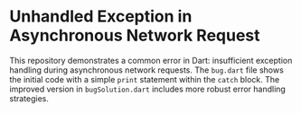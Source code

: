 # Unhandled Exception in Asynchronous Network Request

This repository demonstrates a common error in Dart: insufficient exception handling during asynchronous network requests. The `bug.dart` file shows the initial code with a simple `print` statement within the `catch` block.  The improved version in `bugSolution.dart` includes more robust error handling strategies.